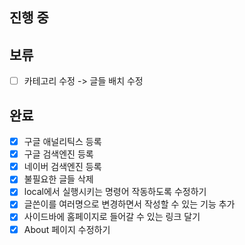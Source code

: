 ## 진행 중

## 보류
- [ ] 카테고리 수정 -> 글들 배치 수정

## 완료
- [x] 구글 애널리틱스 등록
- [x] 구글 검색엔진 등록
- [x] 네이버 검색엔진 등록
- [x] 불필요한 글들 삭제
- [x] local에서 실행시키는 명령어 작동하도록 수정하기
- [x] 글쓴이를 여러명으로 변경하면서 작성할 수 있는 기능 추가
- [x] 사이드바에 홈페이지로 들어갈 수 있는 링크 달기
- [x] About 페이지 수정하기